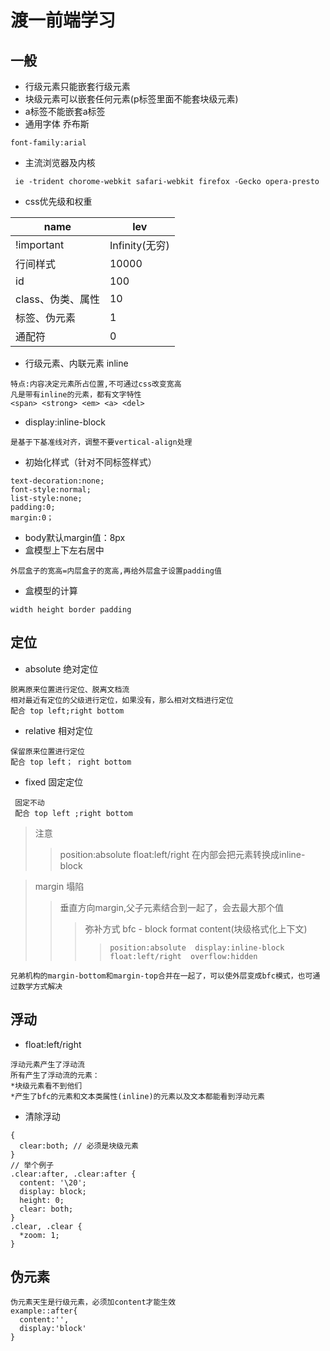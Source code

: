 # 渡一前端学习

## 一般  
- 行级元素只能嵌套行级元素
- 块级元素可以嵌套任何元素(p标签里面不能套块级元素)
- a标签不能嵌套a标签
- 通用字体 乔布斯
```
font-family:arial
```
- 主流浏览器及内核
```
 ie -trident chorome-webkit safari-webkit firefox -Gecko opera-presto
```
- css优先级和权重

| name | lev |
| ----- | ----- |
| !important | Infinity(无穷) |
| 行间样式 | 10000 |
| id | 100 |
|class、伪类、属性|10|
|标签、伪元素|1|
|通配符|0|

- 行级元素、内联元素 inline
```
特点:内容决定元素所占位置,不可通过css改变宽高
凡是带有inline的元素，都有文字特性
<span> <strong> <em> <a> <del>
```
- display:inline-block
```
是基于下基准线对齐，调整不要vertical-align处理
```
- 初始化样式（针对不同标签样式）
```
text-decoration:none;
font-style:normal;
list-style:none;
padding:0;
margin:0；
```
- body默认margin值：8px
- 盒模型上下左右居中
```
外层盒子的宽高=内层盒子的宽高,再给外层盒子设置padding值
```
- 盒模型的计算
```
width height border padding
```

## 定位
- absolute 绝对定位
```
脱离原来位置进行定位、脱离文档流
相对最近有定位的父级进行定位，如果没有，那么相对文档进行定位
配合 top left;right bottom
```
- relative 相对定位
```
保留原来位置进行定位
配合 top left； right bottom
```
- fixed 固定定位
```
 固定不动
 配合 top left ;right bottom
```
> 注意
>> position:absolute float:left/right 在内部会把元素转换成inline-block

> margin 塌陷
>> 垂直方向margin,父子元素结合到一起了，会去最大那个值
>>> 弥补方式 bfc - block format content(块级格式化上下文)
>>>> ``` position:absolute  display:inline-block float:left/right  overflow:hidden ```

`兄弟机构的margin-bottom和margin-top合并在一起了，可以使外层变成bfc模式，也可通过数学方式解决`

## 浮动
- float:left/right
```
浮动元素产生了浮动流
所有产生了浮动流的元素：
*块级元素看不到他们
*产生了bfc的元素和文本类属性(inline)的元素以及文本都能看到浮动元素
```
- 清除浮动
```
{
  clear:both; // 必须是块级元素
}
// 举个例子
.clear:after, .clear:after {
  content: '\20';
  display: block;
  height: 0;
  clear: both;
}
.clear, .clear {
  *zoom: 1;
}
```

## 伪元素
```
伪元素天生是行级元素，必须加content才能生效
example::after{
  content:'',
  display:'block'
}
```